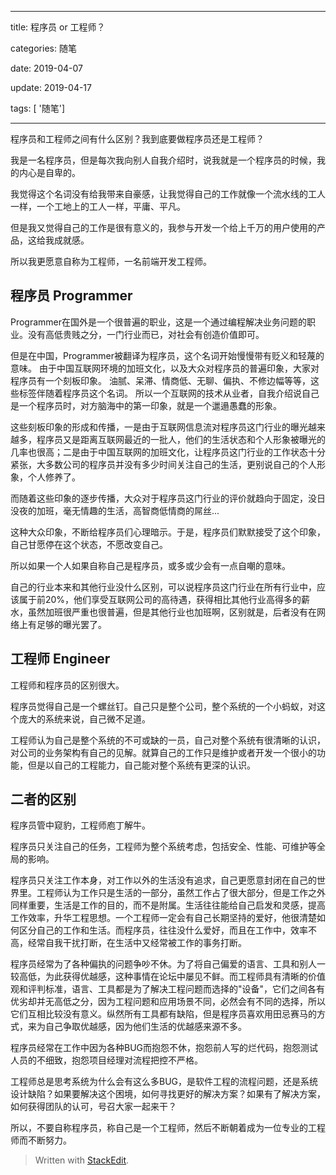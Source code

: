 
---

title: 程序员 or 工程师？

categories: 随笔

date: 2019-04-07

update: 2019-04-17

tags: [ '随笔']

---

程序员和工程师之间有什么区别？我到底要做程序员还是工程师？

<!--more-->


我是一名程序员，但是每次我向别人自我介绍时，说我就是一个程序员的时候，我的内心是自卑的。


我觉得这个名词没有给我带来自豪感，让我觉得自己的工作就像一个流水线的工人一样，一个工地上的工人一样，平庸、平凡。


但是我又觉得自己的工作是很有意义的，我参与开发一个给上千万的用户使用的产品，这给我成就感。

所以我更愿意自称为工程师，一名前端开发工程师。

## 程序员 Programmer

Programmer在国外是一个很普遍的职业，这是一个通过编程解决业务问题的职业。没有高低贵贱之分，一门行业而已，对社会有创造价值即可。

但是在中国，Programmer被翻译为程序员，这个名词开始慢慢带有贬义和轻蔑的意味。
由于中国互联网环境的加班文化，以及大众对程序员的普遍印象，大家对程序员有一个刻板印象。
油腻、呆滞、情商低、无聊、偏执、不修边幅等等，这些标签伴随着程序员这个名词。
所以一个互联网的技术从业者，自我介绍说自己是一个程序员时，对方脑海中的第一印象，就是一个邋遢愚蠢的形象。

这些刻板印象的形成和传播，一是由于互联网信息流对程序员这门行业的曝光越来越多，程序员又是距离互联网最近的一批人，他们的生活状态和个人形象被曝光的几率也很高；二是由于中国互联网的加班文化，让程序员这门行业的工作状态十分紧张，大多数公司的程序员并没有多少时间关注自己的生活，更别说自己的个人形象，个人修养了。

而随着这些印象的逐步传播，大众对于程序员这门行业的评价就趋向于固定，没日没夜的加班，毫无情趣的生活，高智商低情商的屌丝...

这种大众印象，不断给程序员们心理暗示。于是，程序员们默默接受了这个印象，自己甘愿停在这个状态，不愿改变自己。

所以如果一个人如果自称自己是程序员，或多或少会有一点自嘲的意味。

自己的行业本来和其他行业没什么区别，可以说程序员这门行业在所有行业中，应该属于前20%，他们享受互联网公司的高待遇，获得相比其他行业高得多的薪水，虽然加班很严重也很普遍，但是其他行业也加班啊，区别就是，后者没有在网络上有足够的曝光罢了。



## 工程师 Engineer
工程师和程序员的区别很大。

程序员觉得自己是一个螺丝钉。自己只是整个公司，整个系统的一个小蚂蚁，对这个庞大的系统来说，自己微不足道。

工程师认为自己是整个系统的不可或缺的一员，自己对整个系统有很清晰的认识，对公司的业务架构有自己的见解。就算自己的工作只是维护或者开发一个很小的功能，但是以自己的工程能力，自己能对整个系统有更深的认识。

## 二者的区别

程序员管中窥豹，工程师庖丁解牛。

程序员只关注自己的任务，工程师为整个系统考虑，包括安全、性能、可维护等全局的影响。

程序员只关注工作本身，对工作以外的生活没有追求，自己更愿意封闭在自己的世界里。工程师认为工作只是生活的一部分，虽然工作占了很大部分，但是工作之外同样重要，生活是工作的目的，而不是附属。生活往往能给自己启发和灵感，提高工作效率，升华工程思想。一个工程师一定会有自己长期坚持的爱好，他很清楚如何区分自己的工作和生活。而程序员，往往没什么爱好，而且在工作中，效率不高，经常自我干扰打断，在生活中又经常被工作的事务打断。

程序员经常为了各种偏执的问题争吵不休。为了将自己偏爱的语言、工具和别人一较高低，为此获得优越感，这种事情在论坛中屡见不鲜。而工程师具有清晰的价值观和评判标准，语言、工具都是为了解决工程问题而选择的"设备"，它们之间各有优劣却并无高低之分，因为工程问题和应用场景不同，必然会有不同的选择，所以它们互相比较没有意义。纵然所有工具都有缺陷，但是程序员喜欢用田忌赛马的方式，来为自己争取优越感，因为他们生活的优越感来源不多。


程序员经常在工作中因为各种BUG而抱怨不休，抱怨前人写的烂代码，抱怨测试人员的不细致，抱怨项目经理对流程把控不严格。

工程师总是思考系统为什么会有这么多BUG，是软件工程的流程问题，还是系统设计缺陷？如果要解决这个困境，如何寻找更好的解决方案？如果有了解决方案，如何获得团队的认可，号召大家一起来干？

所以，不要自称程序员，称自己是一个工程师，然后不断朝着成为一位专业的工程师而不断努力。


> Written with [StackEdit](https://stackedit.io/).
<!--stackedit_data:
eyJoaXN0b3J5IjpbMTgyMDA5MjM5NV19
-->